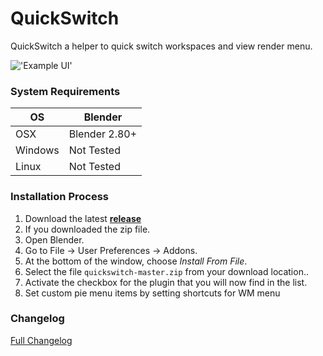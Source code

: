 # QuickSwitch

QuickSwitch a helper to quick switch workspaces and view render menu.

!['Example UI'](https://raw.githubusercontent.com/wiki/schroef/quickswitch/images/quickswitch.jpg?v22-12-2018)


### System Requirements

| **OS** | **Blender** |
| ------------- | ------------- |
| OSX | Blender 2.80+ |
| Windows | Not Tested |
| Linux | Not Tested |


### Installation Process

1. Download the latest <b>[release](https://github.com/schroef/quickswitch/releases/)</b>
2. If you downloaded the zip file.
3. Open Blender.
4. Go to File -> User Preferences -> Addons.
5. At the bottom of the window, choose *Install From File*.
6. Select the file `quickswitch-master.zip` from your download location..
7. Activate the checkbox for the plugin that you will now find in the list.
8. Set custom pie menu items by setting shortcuts for WM menu


### Changelog
[Full Changelog](CHANGELOG.md)





<!--
- Fill in data
 -
 -
-->

